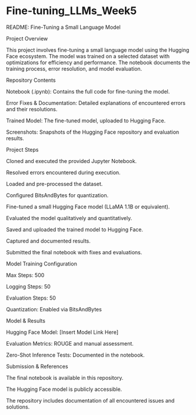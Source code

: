 # Fine-tuning_LLMs_Week5


README: Fine-Tuning a Small Language Model

Project Overview

This project involves fine-tuning a small language model using the Hugging Face ecosystem. The model was trained on a selected dataset with optimizations for efficiency and performance. The notebook documents the training process, error resolution, and model evaluation.

Repository Contents

Notebook (.ipynb): Contains the full code for fine-tuning the model.

Error Fixes & Documentation: Detailed explanations of encountered errors and their resolutions.

Trained Model: The fine-tuned model, uploaded to Hugging Face.

Screenshots: Snapshots of the Hugging Face repository and evaluation results.

Project Steps

Cloned and executed the provided Jupyter Notebook.

Resolved errors encountered during execution.

Loaded and pre-processed the dataset.

Configured BitsAndBytes for quantization.

Fine-tuned a small Hugging Face model (LLaMA 1.1B or equivalent).

Evaluated the model qualitatively and quantitatively.

Saved and uploaded the trained model to Hugging Face.

Captured and documented results.

Submitted the final notebook with fixes and evaluations.

Model Training Configuration

Max Steps: 500

Logging Steps: 50

Evaluation Steps: 50

Quantization: Enabled via BitsAndBytes

Model & Results

Hugging Face Model: [Insert Model Link Here]

Evaluation Metrics: ROUGE and manual assessment.

Zero-Shot Inference Tests: Documented in the notebook.

Submission & References

The final notebook is available in this repository.

The Hugging Face model is publicly accessible.

The repository includes documentation of all encountered issues and solutions.

